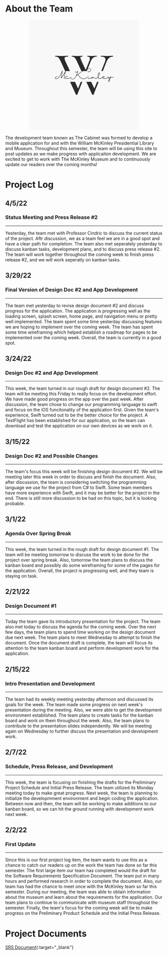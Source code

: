 # About the Team

<p align="center">
  <img width="350" height="350" src="mckinley.png">
</p>

The development team known as The Cabinet was formed to develop a mobile application for and with the William McKinley Presidential Library and Museum. Throughout this semester, the team will be using this site to post updates as we make progress with applicaiton development. We are excited to get to work with The McKinley Museum and to continuously update our readers over the coming months!

# Project Log

## 4/5/22
### Status Meeting and Press Release #2
---
Yesterday, the team met with Professor Cindric to discuss the current status of the project. Aftr discussion, we as a team feel we are in a good spot and have a clear path for completion. The team also met seperately yesterday to discuss kanban tasks, development plans, and to discuss press release #2. The team will work together throughout the coming week to finish press release #2, and we will work seperatly on kanban tasks.

## 3/29/22
### Final Version of Design Doc #2 and App Development
---
The team met yesterday to revise design document #2 and discuss progress for the application. The application is progressing well as the loading screen, splash screen, home page, and navigation menu or pretty well implemented. The team spent some time yesterday discussing features we are hoping to implement over the coming week. The team has spent some time wireframing which helped establish a roadmap for pages to be implemented over the coming week. Overall, the team is currently in a good spot.
## 3/24/22
### Design Doc #2 and App Development
---
This week, the team turned in our rough draft for design document #2. The team will be meeting this Friday to really focus on the development effort. We have made good progress on the app over the past week. After discussion, the team chose to change our programming language to swift and focus on the iOS funcitonality of the application first. Given the team's experience, Swift turned out to be the better choice for the project. A TestFlight has been established for our application, so the team can download and test the application on our own devices as we work on it.

## 3/15/22
### Design Doc #2 and Possible Changes
---
The team's focus this week will be finishing design document #2. We will be meeting later this week in order to discuss and finish the document. Also, after discussion, the team is considering switching the programming language we use for the project from C# to Swift. Some team members have more experience with Swift, and it may be better for the project in the end. There is still more discussion to be had on this topic, but it is looking probable.

## 3/1/22
### Agenda Over Spring Break
---
This week, the team turned in the rough draft for design document #1. The team will be meeting tomorrow to discuss the work to be done for the project over spring break. Also, tomorrow the team plans to discuss the kanban board and possibly do some wireframing for some of the pages for the application. Overall, the project is progressing well, and they team is staying on task.
## 2/21/22
### Design Document #1
---
Today the team gave its introductory presentation for the project. The team also met today to discuss the agenda for the coming week. Over the next few days, the team plans to spend time working on the design document due next week. The team plans to meet Wednesday to attempt to finish the document. Once the document draft is complete, the team will focus its attention to the team kanban board and perform development work for the application.
## 2/15/22
### Intro Presentation and Development
---
The team had its weekly meeting yesterday afternoon and discussed its goals for the week. The team made some progress on next week's presentation during the meeting. Also, we were able to get the development environment established. The team plans to create tasks for the kanban board and work on them throughout the week. Also, the team plans to contribute to the presentation slides independently. We will be meeting again on Wednesday to further discuss the presentation and development work.
## 2/7/22
### Schedule, Press Release, and Development
---
This week, the team is focusing on finishing the drafts for the Preliminary Project Schedule and Initial Press Release. The team utilized its Monday meeting today to make great progress. Next week, the team is planning to initialize the developmment environment and begin coding the application. Between now and then, the team will be working to make additions to our kanban board, so we can hit the ground running with development work next week.
## 2/2/22
### First Update
---
Since this is our first project log item, the team wants to use this as a chance to catch our readers up on the work the team has done so far this semester. The first large item our team has completed would the draft for the Software Requirements Specification Document. The team put in many hours and performed research in order to complete the document. Also, our team has had the chance to meet once with the McKinley team so far this semester. During our meeting, the team was able to obtain information about the museum and learn about the requirements for the application. Our team plans to continue to communicate with museum staff throughout the semester. Finally, the team's focus for the coming week will be to make progress on the Preliminary Product Schedule and the Initial Press Release.

# Project Documents
[SRS Document](documents/McKinleySoftwareRequirementsSpecification.pdf){:target="_blank"}

